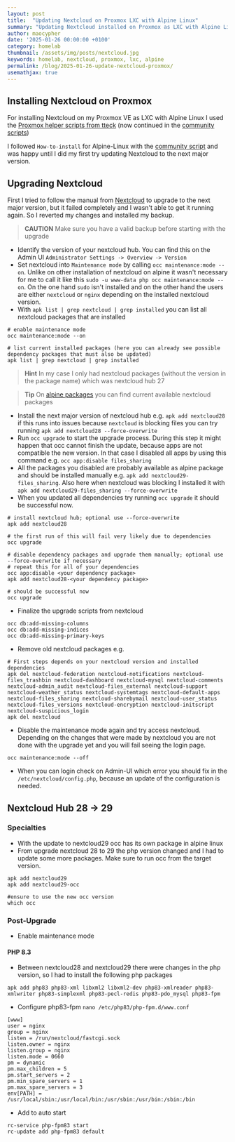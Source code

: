 ```yaml
---
layout: post
title:  "Updating Nextcloud on Proxmox LXC with Alpine Linux"
summary: "Updating Nextcloud installed on Proxmox as LXC with Alpine Linux as OS. Installed via community-scripts"
author: maocypher
date: '2025-01-26 00:00:00 +0100'
category: homelab
thumbnail: /assets/img/posts/nextcloud.jpg
keywords: homelab, nextcloud, proxmox, lxc, alpine
permalink: /blog/2025-01-26-update-nextcloud-proxmox/
usemathjax: true
---
```


## Installing Nextcloud on Proxmox

For installing Nextcloud on my Proxmox VE as LXC with Alpine Linux I used the [Proxmox helper scripts from tteck](https://github.com/tteck/Proxmox) (now continued in the [community scripts](https://community-scripts.github.io/ProxmoxVE/))

I followed `How-to-install` for Alpine-Linux with the [community script](https://community-scripts.github.io/ProxmoxVE/scripts?id=nextcloudpi) and was happy until I did my first try updating Nextcloud to the next major version.

## Upgrading Nextcloud

First I tried to follow the manual from [Nextcloud](https://docs.nextcloud.com/server/latest/admin_manual/maintenance/upgrade.html) to upgrade to the next major version, but it failed completely and I wasn't able to get it running again. So I reverted my changes and installed my backup.

> **CAUTION**
> Make sure you have a valid backup before starting with the upgrade

* Identify the version of your nextcloud hub. You can find this on the Admin UI `Administrator Settings -> Overview -> Version`
* Set nextcloud into `Maintenance mode` by calling `occ maintenance:mode --on`. Unlike on other installation of nextcloud on alpine it wasn't necessary for me to call it like this `sudo -u www-data php occ maintenance:mode --on`. On the one hand `sudo` isn't installed and on the other hand the users are either `nextcloud` or `nginx` depending on the installed nextcloud version.
* With `apk list | grep nextcloud | grep installed` you can list all nextcloud packages that are installed

```shell
# enable maintenance mode
occ maintenance:mode --on

# list current installed packages (here you can already see possible dependency packages that must also be updated)
apk list | grep nextcloud | grep installed
```

> **Hint**
> In my case I only had nextcloud packages (without the version in the package name) which was nextcloud hub 27

> **Tip**
> On [alpine packages](https://pkgs.alpinelinux.org/packages?name=nextcloud*&branch=edge&repo=&arch=x86_64&origin=&flagged=&maintainer=) you can find current available nextcloud packages 

* Install the next major version of nextcloud hub e.g. `apk add nextcloud28` if this runs into issues because `nextcloud` is blocking files you can try running `apk add nextcloud28 --force-overwrite`
* Run `occ upgrade` to start the upgrade process. During this step it might happen that occ cannot finish the update, because apps are not compatible the new version. In that case I disabled all apps by using this command e.g. `occ app:disable files_sharing`
* All the packages you disabled are probably available as alpine package and should be installed manually e.g. `apk add nextcloud29-files_sharing`. Also here when nextcloud was blocking I installed it with `apk add nextcloud29-files_sharing --force-overwrite`
* When you updated all dependencies try running `occ upgrade` it should be successful now.

```shell
# install nextcloud hub; optional use --force-overwrite
apk add nextcloud28

# the first run of this will fail very likely due to dependencies
occ upgrade

# disable dependency packages and upgrade them manually; optional use --force-overwrite if necessary
# repeat this for all of your dependencies
occ app:disable <your dependency package>
apk add nextcloud28-<your dependency package>

# should be successful now
occ upgrade
```

* Finalize the upgrade scripts from nextcloud

```shell
occ db:add-missing-columns
occ db:add-missing-indices
occ db:add-missing-primary-keys
```

* Remove old nextcloud packages e.g.

```shell
# First steps depends on your nextcloud version and installed dependencies
apk del nextcloud-federation nextcloud-notifications nextcloud-files_trashbin nextcloud-dashboard nextcloud-mysql nextcloud-comments nextcloud-admin_audit nextcloud-files_external nextcloud-support nextcloud-weather_status nextcloud-systemtags nextcloud-default-apps nextcloud-files_sharing nextcloud-sharebymail nextcloud-user_status nextcloud-files_versions nextcloud-encryption nextcloud-initscript nextcloud-suspicious_login
apk del nextcloud
```

* Disable the maintenance mode again and try access nextcloud. Depending on the changes that were made by nextcloud you are not done with the upgrade yet and you will fail seeing the login page.

``` shell
occ maintenance:mode --off
```

* When you can login check on Admin-UI which error you should fix in the `/etc/nextcloud/config.php`, because an update of the configuration is needed.

## Nextcloud Hub 28 -> 29

### Specialties
* With the update to nextcloud29 occ has its own package in alpine linux
* From upgrade nextcloud 28 to 29 the php version changed and I had to update some more packages. Make sure to run occ from the target version.

```shell
apk add nextcloud29
apk add nextcloud29-occ

#ensure to use the new occ version
which occ
```

### Post-Upgrade

* Enable maintenance mode

#### PHP 8.3

* Between nextcloud28 and nextcloud29 there were changes in the php version, so I had to install the following php packages

```shell
apk add php83 php83-xml libxml2 libxml2-dev php83-xmlreader php83-xmlwriter php83-simplexml php83-pecl-redis php83-pdo_mysql php83-fpm
```

* Configure php83-fpm `nano /etc/php83/php-fpm.d/www.conf`

```shell
[www]
user = nginx
group = nginx
listen = /run/nextcloud/fastcgi.sock
listen.owner = nginx
listen.group = nginx
listen.mode = 0660
pm = dynamic
pm.max_children = 5
pm.start_servers = 2
pm.min_spare_servers = 1
pm.max_spare_servers = 3
env[PATH] = /usr/local/sbin:/usr/local/bin:/usr/sbin:/usr/bin:/sbin:/bin
```

* Add to auto start

```shell
rc-service php-fpm83 start
rc-update add php-fpm83 default
```
